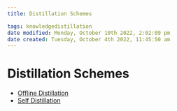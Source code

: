 ```yaml
---
title: Distillation Schemes

tags: knowledgedistillation 
date modified: Monday, October 10th 2022, 2:02:09 pm
date created: Tuesday, October 4th 2022, 11:45:50 am
---
```


# Distillation Schemes
- [Offline Distillation](Offline%20Distillation.md)
- [Self Distillation](Self%20Distillation.md)



